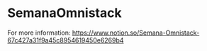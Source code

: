 # SemanaOmnistack

For more information: https://www.notion.so/Semana-Omnistack-67c427a31f9a45c8954619450e6269b4
